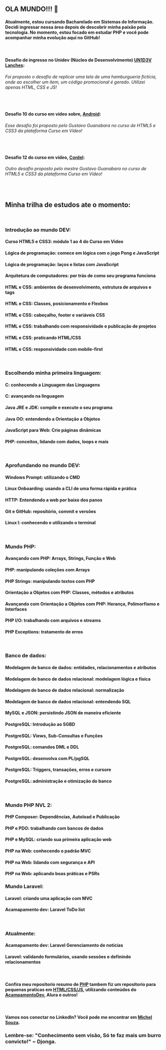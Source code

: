 ## OLA MUNDO!!! 👋
#### Atualmente, estou cursando Bacharelado em Sistemas de Informação. Decidi ingressar nessa área depois de descobrir minha paixão pela tecnologia. No momento, estou focado em estudar PHP e você pode acompanhar minha evolução aqui no GitHub!

<br/>

#### Desafio de ingresso no Unidev (Núcleo de Desenvolvimento) [UN1D3V Lanches](https://michelnsouza.github.io/desafioUnidev/): 
###### Foi proposto o desafio de replicar uma tela de uma hamburgueria fictícia, onde ao escolher um item, um código promocional é gerado. Utilizei apenas HTML, CSS e JS!

<br/>

#### Desafio 10 do curso em vídeo sobre, [Android](https://michelnsouza.github.io/projetoAndroid/): 
###### Esse desafio foi proposto pelo Gustavo Guanabara no curso de HTML5 e CSS3 da plataforma Curso em Vídeo!

<br/>

#### Desafio 12 do curso em vídeo, [Cordel](https://michelnsouza.github.io/projetoCordel/): 
###### Outro desafio proposto pelo mestre Gustavo Guanabara no curso de HTML5 e CSS3 da plataforma Curso em Vídeo!
 
<br/>

## Minha trilha de estudos ate o momento:

<br/>

### Introdução ao mundo DEV:
#### Curso HTML5 e CSS3: módulo 1 ao 4 do Curso em Video
#### Lógica de programação: comece em lógica com o jogo Pong e JavaScript
#### Lógica de programação: laços e listas com JavaScript
#### Arquitetura de computadores: por trás de como seu programa funciona
#### HTML e CSS: ambientes de desenvolvimento, estrutura de arquivos e tags
#### HTML e CSS: Classes, posicionamento e Flexbox
#### HTML e CSS: cabeçalho, footer e variáveis CSS
#### HTML e CSS: trabalhando com responsividade e publicação de projetos
#### HTML e CSS: praticando HTML/CSS
#### HTML e CSS: responsividade com mobile-first

<br/>

### Escolhendo minha primeira linguagem:
#### C: conhecendo a Linguagem das Linguagens
#### C: avançando na linguagem
#### Java JRE e JDK: compile e execute o seu programa
#### Java OO: entendendo a Orientação a Objetos
#### JavaScript para Web: Crie páginas dinâmicas
#### PHP: conceitos, lidando com dados, loops e mais

<br/>

### Aprofundando no mundo DEV:
#### Windows Prompt: utilizando o CMD
#### Linux Onboarding: usando a CLI de uma forma rápida e prática
#### HTTP: Entendendo a web por baixo dos panos
#### Git e GitHub: repositório, commit e versões
#### Linux I: conhecendo e utilizando o terminal

<br/>

### Mundo PHP:
#### Avançando com PHP: Arrays, Strings, Função e Web
#### PHP: manipulando coleções com Arrays
#### PHP Strings: manipulando textos com PHP
#### Orientação a Objetos com PHP: Classes, métodos e atributos
#### Avançando com Orientação a Objetos com PHP: Herança, Polimorfismo e Interfaces
#### PHP I/O: trabalhando com arquivos e streams
#### PHP Exceptions: tratamento de erros

<br/>

### Banco de dados:
#### Modelagem de banco de dados: entidades, relacionamentos e atributos
#### Modelagem de banco de dados relacional: modelagem lógica e física
#### Modelagem de banco de dados relacional: normalização
#### Modelagem de banco de dados relacional: entendendo SQL
#### MySQL e JSON: persistindo JSON de maneira eficiente
#### PostgreSQL: Introdução ao SGBD
#### PostgreSQL: Views, Sub-Consultas e Funções
#### PostgreSQL: comandos DML e DDL
#### PostgreSQL: desenvolva com PL/pgSQL
#### PostgreSQL: Triggers, transações, erros e cursore
#### PostgreSQL: administração e otimização do banco

<br/>

### Mundo PHP NVL 2:
#### PHP Composer: Dependências, Autoload e Publicação
#### PHP e PDO: trabalhando com bancos de dados
#### PHP e MySQL: criando sua primeira aplicação web
#### PHP na Web: conhecendo o padrão MVC
#### PHP na Web: lidando com segurança e API
#### PHP na Web: aplicando boas práticas e PSRs
### Mundo Laravel:
#### Laravel: criando uma aplicação com MVC
#### Acamapamento dev: Laravel ToDo list

<br/>

### Atualmente:
#### Acamapamento dev: Laravel Gerenciamento de noticias
#### Laravel: validando formulários, usando sessões e definindo relacionamentos

<br/>

#### Confira meu repositorio resumo de [PHP](https://github.com/MichelNsouza/PHP) tambem fiz um repositorio para pequenas praticas em [HTML/CSS/JS](https://github.com/MichelNsouza/minhasPraticas), utilizando conteúdos do [AcampamentoDev](https://acampamentodev.hashnode.dev/), Alura e outros!

<br/>

#### Vamos nos conectar no LinkedIn? Você pode me encontrar em [Michel Souza](https://www.linkedin.com/in/michel-n-souza/).

### Lembre-se: "Conhecimento sem visão, Só te faz mais um burro convicto!" ~ Djonga.












